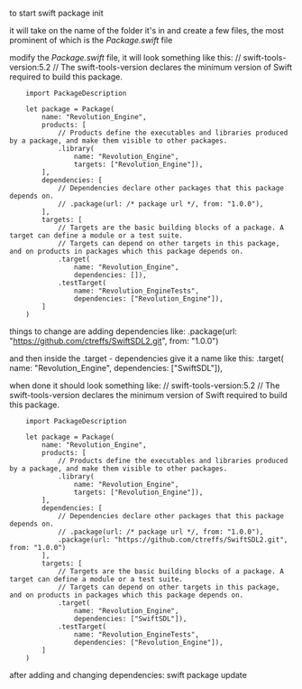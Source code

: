 to start
    swift package init

it will take on the name of the folder it's in and create a few files, the most prominent of which is the *Package.swift* file

modify the *Package.swift* file, it will look something like this:
        // swift-tools-version:5.2
        // The swift-tools-version declares the minimum version of Swift required to build this package.

        import PackageDescription

        let package = Package(
            name: "Revolution_Engine",
            products: [
                // Products define the executables and libraries produced by a package, and make them visible to other packages.
                .library(
                    name: "Revolution_Engine",
                    targets: ["Revolution_Engine"]),
            ],
            dependencies: [
                // Dependencies declare other packages that this package depends on.
                // .package(url: /* package url */, from: "1.0.0"),
            ],
            targets: [
                // Targets are the basic building blocks of a package. A target can define a module or a test suite.
                // Targets can depend on other targets in this package, and on products in packages which this package depends on.
                .target(
                    name: "Revolution_Engine",
                    dependencies: []),
                .testTarget(
                    name: "Revolution_EngineTests",
                    dependencies: ["Revolution_Engine"]),
            ]
        )

things to change are adding dependencies like:
        .package(url: "https://github.com/ctreffs/SwiftSDL2.git", from: "1.0.0")

and then inside the .target - dependencies give it a name like this:
        .target(
            name: "Revolution_Engine",
            dependencies: ["SwiftSDL"]),

when done it should look something like:
        // swift-tools-version:5.2
        // The swift-tools-version declares the minimum version of Swift required to build this package.

        import PackageDescription

        let package = Package(
            name: "Revolution_Engine",
            products: [
                // Products define the executables and libraries produced by a package, and make them visible to other packages.
                .library(
                    name: "Revolution_Engine",
                    targets: ["Revolution_Engine"]),
            ],
            dependencies: [
                // Dependencies declare other packages that this package depends on.
                // .package(url: /* package url */, from: "1.0.0"),
                .package(url: "https://github.com/ctreffs/SwiftSDL2.git", from: "1.0.0")
            ],
            targets: [
                // Targets are the basic building blocks of a package. A target can define a module or a test suite.
                // Targets can depend on other targets in this package, and on products in packages which this package depends on.
                .target(
                    name: "Revolution_Engine",
                    dependencies: ["SwiftSDL"]),
                .testTarget(
                    name: "Revolution_EngineTests",
                    dependencies: ["Revolution_Engine"]),
            ]
        )


after adding and changing dependencies:
    swift package update

